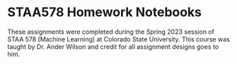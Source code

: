 # STAA578 Homework Notebooks

These assignments were completed during the Spring 2023 session of STAA 578 (Machine Learning) at Colorado State University. This course was taught by Dr. Ander Wilson and credit for all assignment designs goes to him. 